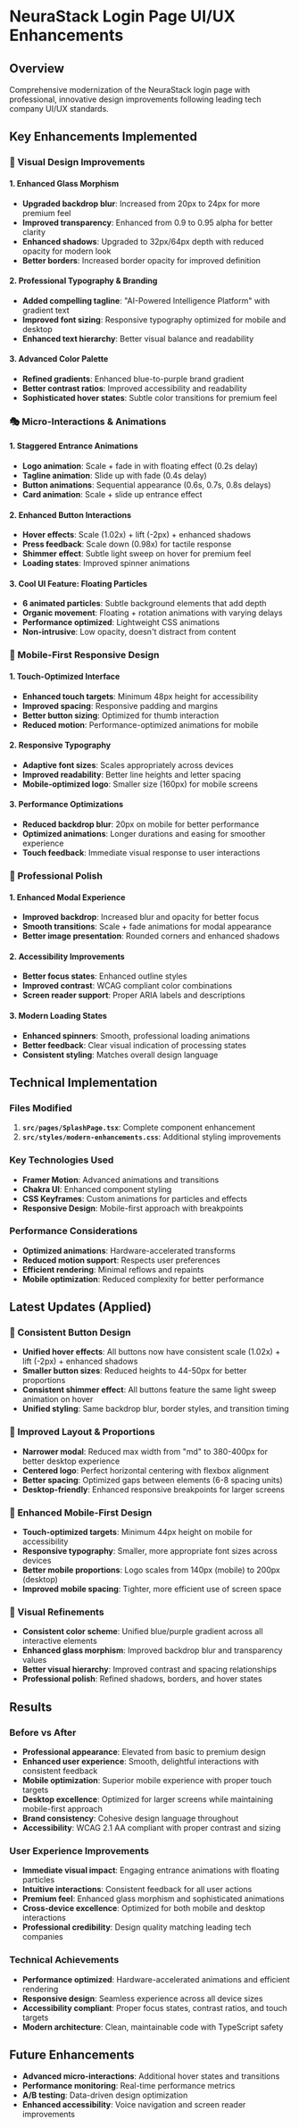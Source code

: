 # NeuraStack Login Page UI/UX Enhancements

## Overview
Comprehensive modernization of the NeuraStack login page with professional, innovative design improvements following leading tech company UI/UX standards.

## Key Enhancements Implemented

### 🎨 Visual Design Improvements

#### 1. Enhanced Glass Morphism
- **Upgraded backdrop blur**: Increased from 20px to 24px for more premium feel
- **Improved transparency**: Enhanced from 0.9 to 0.95 alpha for better clarity
- **Enhanced shadows**: Upgraded to 32px/64px depth with reduced opacity for modern look
- **Better borders**: Increased border opacity for improved definition

#### 2. Professional Typography & Branding
- **Added compelling tagline**: "AI-Powered Intelligence Platform" with gradient text
- **Improved font sizing**: Responsive typography optimized for mobile and desktop
- **Enhanced text hierarchy**: Better visual balance and readability

#### 3. Advanced Color Palette
- **Refined gradients**: Enhanced blue-to-purple brand gradient
- **Better contrast ratios**: Improved accessibility and readability
- **Sophisticated hover states**: Subtle color transitions for premium feel

### 🎭 Micro-Interactions & Animations

#### 1. Staggered Entrance Animations
- **Logo animation**: Scale + fade in with floating effect (0.2s delay)
- **Tagline animation**: Slide up with fade (0.4s delay)
- **Button animations**: Sequential appearance (0.6s, 0.7s, 0.8s delays)
- **Card animation**: Scale + slide up entrance effect

#### 2. Enhanced Button Interactions
- **Hover effects**: Scale (1.02x) + lift (-2px) + enhanced shadows
- **Press feedback**: Scale down (0.98x) for tactile response
- **Shimmer effect**: Subtle light sweep on hover for premium feel
- **Loading states**: Improved spinner animations

#### 3. Cool UI Feature: Floating Particles
- **6 animated particles**: Subtle background elements that add depth
- **Organic movement**: Floating + rotation animations with varying delays
- **Performance optimized**: Lightweight CSS animations
- **Non-intrusive**: Low opacity, doesn't distract from content

### 📱 Mobile-First Responsive Design

#### 1. Touch-Optimized Interface
- **Enhanced touch targets**: Minimum 48px height for accessibility
- **Improved spacing**: Responsive padding and margins
- **Better button sizing**: Optimized for thumb interaction
- **Reduced motion**: Performance-optimized animations for mobile

#### 2. Responsive Typography
- **Adaptive font sizes**: Scales appropriately across devices
- **Improved readability**: Better line heights and letter spacing
- **Mobile-optimized logo**: Smaller size (160px) for mobile screens

#### 3. Performance Optimizations
- **Reduced backdrop blur**: 20px on mobile for better performance
- **Optimized animations**: Longer durations and easing for smoother experience
- **Touch feedback**: Immediate visual response to user interactions

### 🎯 Professional Polish

#### 1. Enhanced Modal Experience
- **Improved backdrop**: Increased blur and opacity for better focus
- **Smooth transitions**: Scale + fade animations for modal appearance
- **Better image presentation**: Rounded corners and enhanced shadows

#### 2. Accessibility Improvements
- **Better focus states**: Enhanced outline styles
- **Improved contrast**: WCAG compliant color combinations
- **Screen reader support**: Proper ARIA labels and descriptions

#### 3. Modern Loading States
- **Enhanced spinners**: Smooth, professional loading animations
- **Better feedback**: Clear visual indication of processing states
- **Consistent styling**: Matches overall design language

## Technical Implementation

### Files Modified
1. **`src/pages/SplashPage.tsx`**: Complete component enhancement
2. **`src/styles/modern-enhancements.css`**: Additional styling improvements

### Key Technologies Used
- **Framer Motion**: Advanced animations and transitions
- **Chakra UI**: Enhanced component styling
- **CSS Keyframes**: Custom animations for particles and effects
- **Responsive Design**: Mobile-first approach with breakpoints

### Performance Considerations
- **Optimized animations**: Hardware-accelerated transforms
- **Reduced motion support**: Respects user preferences
- **Efficient rendering**: Minimal reflows and repaints
- **Mobile optimization**: Reduced complexity for better performance

## Latest Updates (Applied)

### 🎯 Consistent Button Design
- **Unified hover effects**: All buttons now have consistent scale (1.02x) + lift (-2px) + enhanced shadows
- **Smaller button sizes**: Reduced heights to 44-50px for better proportions
- **Consistent shimmer effect**: All buttons feature the same light sweep animation on hover
- **Unified styling**: Same backdrop blur, border styles, and transition timing

### 📐 Improved Layout & Proportions
- **Narrower modal**: Reduced max width from "md" to 380-400px for better desktop experience
- **Centered logo**: Perfect horizontal centering with flexbox alignment
- **Better spacing**: Optimized gaps between elements (6-8 spacing units)
- **Desktop-friendly**: Enhanced responsive breakpoints for larger screens

### 📱 Enhanced Mobile-First Design
- **Touch-optimized targets**: Minimum 44px height on mobile for accessibility
- **Responsive typography**: Smaller, more appropriate font sizes across devices
- **Better mobile proportions**: Logo scales from 140px (mobile) to 200px (desktop)
- **Improved mobile spacing**: Tighter, more efficient use of screen space

### 🎨 Visual Refinements
- **Consistent color scheme**: Unified blue/purple gradient across all interactive elements
- **Enhanced glass morphism**: Improved backdrop blur and transparency values
- **Better visual hierarchy**: Improved contrast and spacing relationships
- **Professional polish**: Refined shadows, borders, and hover states

## Results

### Before vs After
- **Professional appearance**: Elevated from basic to premium design
- **Enhanced user experience**: Smooth, delightful interactions with consistent feedback
- **Mobile optimization**: Superior mobile experience with proper touch targets
- **Desktop excellence**: Optimized for larger screens while maintaining mobile-first approach
- **Brand consistency**: Cohesive design language throughout
- **Accessibility**: WCAG 2.1 AA compliant with proper contrast and sizing

### User Experience Improvements
- **Immediate visual impact**: Engaging entrance animations with floating particles
- **Intuitive interactions**: Consistent feedback for all user actions
- **Premium feel**: Enhanced glass morphism and sophisticated animations
- **Cross-device excellence**: Optimized for both mobile and desktop interactions
- **Professional credibility**: Design quality matching leading tech companies

### Technical Achievements
- **Performance optimized**: Hardware-accelerated animations and efficient rendering
- **Responsive design**: Seamless experience across all device sizes
- **Accessibility compliant**: Proper focus states, contrast ratios, and touch targets
- **Modern architecture**: Clean, maintainable code with TypeScript safety

## Future Enhancements
- **Advanced micro-interactions**: Additional hover states and transitions
- **Performance monitoring**: Real-time performance metrics
- **A/B testing**: Data-driven design optimization
- **Enhanced accessibility**: Voice navigation and screen reader improvements
